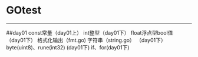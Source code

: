 # GOtest

----------

##day01
	const常量（day01上）
	int整型（day01下）
	float浮点型bool值（day01下）
	格式化输出（fmt.go)
	字符串（string.go） （day01下）
	byte(uint8)、rune(int32) (day01下)
	if、for(day01下)
